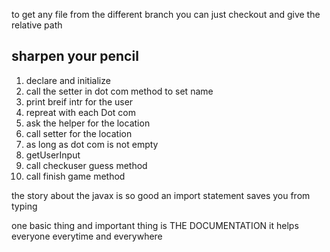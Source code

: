  to get any file from the different branch you can just checkout and give the relative path
## sharpen your pencil
1. declare and initialize
2. call the setter in dot com method to set name
3. print breif intr for the user
4. repreat with each Dot com
5. ask the helper for the location 
6. call setter for the location
7. as long as dot com is not empty
8. getUserInput
9. call checkuser guess method
10. call finish game method

the story about the javax is so good
an import statement saves you from typing

one basic  thing and important thing is THE DOCUMENTATION
it helps everyone everytime and everywhere 
